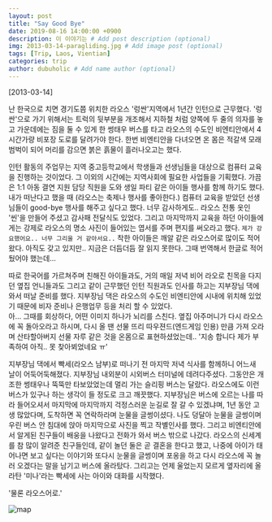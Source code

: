 ```yaml
---
layout: post
title: "Say Good Bye"
date: 2019-08-16 14:00:00 +0900
description: 이 이야기는 # Add post description (optional)
img: 2013-03-14-paragliding.jpg # Add image post (optional)
tags: [Trip, Laos, Vientian]
categories: trip
author: dubuholic # Add name author (optional)
---
```



[2013-03-14] 

 난 한국으로 치면 경기도쯤 위치한 라오스 '렁싼'지역에서 1년간 인턴으로 근무했다. 
'렁싼'으로 가기 위해서는 트럭의 뒷부분을 개조해서 지하철 처럼 양쪽에 두 줄의 의자를 놓고 가운데에는 짐을 둘 수 있게 한 
썽태우 버스를 타고 라오스의 수도인 비엔티안에서 4시간가량 비포장 도로를 달려가야 한다. 
한번 비엔티안을 다녀오면 온 몸은 적갈색 모래 범벅이 되어 머리를 감으면 붉은 흙물이 흘러나오고는 했다.  

 인턴 활동의 주업무는 지역 중고등학교에서 학생들과 선생님들을 대상으로 컴퓨터 교육을 진행하는 것이었다.
 그 이외의 시간에는 지역사회에 필요한 사업들을 기획했다. 가끔은 1:1 아동 결연 지원 담당 직원을 도와 생일 파티 같은 아이들 행사를 함께 하기도 했다. 
 내가 떠난다고 했을 때 (라오스는 축제나 행사를 좋아한다.) 컴퓨터 교육을 받았던 선생님들이 good-bye 행사를 해주고 싶다고 했다. 
 너무 감사하게도.. 라오스 전통 옷인 '씬'을 만들어 주셨고 감사패 전달식도 있었다. 
 그리고 마지막까지 교육을 하던 아이들에게는 강제로 라오스의 명소 사진이 들어있는 엽서를 주며 편지를 써오라고 했다. `제가 강요했어요.. 너무 그리울 거 같아서요..`
 착한 아이들은 깨알 같은 라오스어로 많이도 적어왔다. 아직도 갖고 있지만.. 지금은 더듬더듬 잘 읽지 못한다. 그때 번역해서 한글로 적어뒀어야 했는데...  

 따로 한국어를 가르쳐주며 친해진 아이들과도, 거의 매일 저녁 비어 라오로 친목을 다지던 옆집 언니들과도 
 그리고 같이 근무했던 인턴 직원과도 인사를 하고는 지부장님 댁에 와서 떠날 준비를 했다. 
 지부장님 댁은 라오스의 수도인 비엔티안에 시내에 위치해 있었기 때문에 비자 준비나 은행업무 등을 처리 할 수 있었다.  
 아... 그때를 회상하다, 어떤 이미지 하나가 뇌리를 스친다. 옆집 아주머니가 다시 라오스에 꼭 돌아오라고 하시며, 
 다시 올 땐 선물 뜨리 따우젼드(엔드게임 인용) 만큼 가져 오라며 산타할아버지 선물 자루 같은 것을 온몸으로 표현하셨었는데.. 
'지송 합니다 제가 부족하여 아직.. 못 찾아뵈었네요 ㅠ'  

 지부장님 댁에서 빡세(라오스 남부)로 떠나기 전 마지막 저녁 식사를 함께하니 어느새 날이 어둑어둑해졌다. 
 지부장님 내외분이 시외버스 터미널에 데려다주셨다. 그동안은 개조한 썽태우나 뚝뚝만 타보았었는데 멀리 가는 슬리핑 버스는 달랐다. 
 라오스에도 이런 버스가 있구나 하는 생각이 들 정도로 크고 깨끗했다. 
 지부장님은 버스에 오르는 나를 따라 들어오셔서 마지막에 마지막까지 걱정스러운 눈길로 잘 갈 수 있겠냐며, 
 1년 동안 고생 많았다며, 도착하면 꼭 연락하라며 눈물을 글썽이셨다. 
 나도 덩달아 눈물을 글썽이며 우린 버스 안 침대에 앉아 마지막으로 사진을 찍고 작별인사를 했다. 
 그리고 비엔티안에서 알게된 친구들이 배웅을 나왔다고 전화가 와서 버스 밖으로 나갔다. 라오스의 신세계를 참 많이 알려준 친구들인데, 
 같이 놀던 둘은 곧 결혼을 한다고 했고, 나중에 아이가 태어나면 보고 싶다는 이야기와 
 또다시 눈물을 글썽이며 포옹을 하고 다시 라오스에 꼭 놀러 오겠다는 말을 남기고 버스에 올라탔다. 
 그리고는 언제 울었는지 모르게 옆자리에 올라탄 '미나'라는 빡세에 사는 아이와 대화를 시작했다.  

'물론 라오스어로.'


![map]({{site.baseurl}}/assets/img/2013-03-14-tuktuk.jpg)
